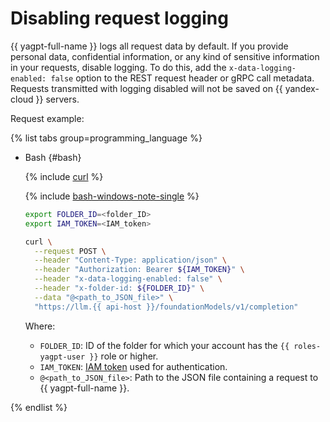 # Disabling request logging

{{ yagpt-full-name }} logs all request data by default. If you provide personal data, confidential information, or any kind of sensitive information in your requests, disable logging. To do this, add the `x-data-logging-enabled: false` option to the REST request header or gRPC call metadata. Requests transmitted with logging disabled will not be saved on {{ yandex-cloud }} servers.

Request example:

{% list tabs group=programming_language %}

- Bash {#bash}

  {% include [curl](../../../_includes/curl.md) %}
  
  {% include [bash-windows-note-single](../../../_includes/translate/bash-windows-note-single.md) %}

  ```bash
  export FOLDER_ID=<folder_ID>
  export IAM_TOKEN=<IAM_token>

  curl \
    --request POST \
    --header "Content-Type: application/json" \
    --header "Authorization: Bearer ${IAM_TOKEN}" \
    --header "x-data-logging-enabled: false" \
    --header "x-folder-id: ${FOLDER_ID}" \
    --data "@<path_to_JSON_file>" \
    "https://llm.{{ api-host }}/foundationModels/v1/completion"
  ```

  Where:

  * `FOLDER_ID`: ID of the folder for which your account has the `{{ roles-yagpt-user }}` role or higher.
  * `IAM_TOKEN`: [IAM token](../../../iam/operations/iam-token/create.md) used for authentication.
  * `@<path_to_JSON_file>`: Path to the JSON file containing a request to {{ yagpt-full-name }}.

{% endlist %}